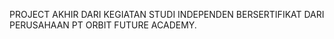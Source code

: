 PROJECT AKHIR DARI KEGIATAN STUDI INDEPENDEN BERSERTIFIKAT DARI PERUSAHAAN PT ORBIT FUTURE ACADEMY.
